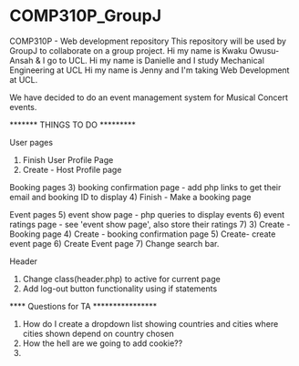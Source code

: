 # COMP310P_GroupJ
COMP310P - Web development repository 
This repository will be used by GroupJ to collaborate on a group project. 
Hi my name is Kwaku Owusu-Ansah & I go to UCL. 
Hi my name is Danielle and I study Mechanical Engineering at UCL
Hi my name is Jenny and I'm taking Web Development at UCL.


We have decided to do an event management system for Musical Concert events.




******* THINGS TO DO *********

User pages
1) Finish User Profile Page
2) Create - Host Profile page

Booking pages
3) booking confirmation page - add php links to get their email and booking ID to display
4) Finish - Make a booking page

Event pages
5) event show page - php queries to display events
6) event ratings page - see 'event show page', also store their ratings
7)
3) Create - Booking page
4) Create - booking confirmation page
5) Create- create event page
6) Create Event page
7) Change search bar.

Header
1) Change class(header.php) to active for current page
2) Add log-out button functionality using if statements 














**** Questions for TA ****************
1) How do I create a dropdown list showing countries and cities where cities shown depend on country chosen
2) How the hell are we going to add  cookie??
3) 
